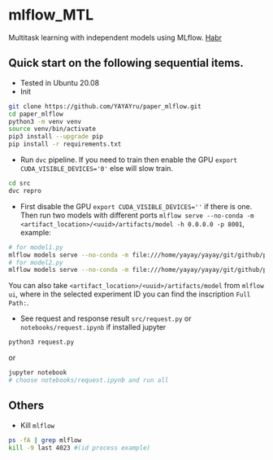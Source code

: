 # mlflow_MTL
Multitask learning with independent models using MLflow. [Habr](https://habr.com/ru/post/712904/)
## Quick start on the following sequential items.
- Tested in Ubuntu 20.08
- Init
```bash
git clone https://github.com/YAYAYru/paper_mlflow.git
cd paper_mlflow
python3 -m venv venv
source venv/bin/activate
pip3 install --upgrade pip
pip install -r requirements.txt
```
- Run `dvc` pipeline. If you need to train then enable the GPU `export CUDA_VISIBLE_DEVICES='0'` else will slow train.
```bash
cd src
dvc repro
```
- First disable the GPU `export CUDA_VISIBLE_DEVICES=''` if there is one.  Then run two models with different ports `mlflow serve --no-conda -m <artifact_location>/<uuid>/artifacts/model -h 0.0.0.0 -p 8001`, example:
```bash
# for model1.py
mlflow models serve --no-conda -m file:///home/yayay/yayay/git/github/paper_mlflow/src/mlruns/902157297686484746/dcfc070aae044571af6577fa8f2f88b2/artifacts/model -h 0.0.0.0 -p 8001
# for model2.py
mlflow models serve --no-conda -m file:///home/yayay/yayay/git/github/paper_mlflow/src/mlruns/137049049665508372/b75e8ca4891d41e486e041fc996829e9/artifacts/model -h 0.0.0.0 -p 8002
```
You can also take `<artifact_location>/<uuid>/artifacts/model` from `mlflow ui`, where in the selected experiment ID you can find the inscription `Full Path:`. 
- See request and response result `src/request.py` or `notebooks/request.ipynb` if installed jupyter
```bash
python3 request.py
```
or
```bash
jupyter notebook
# choose notebooks/request.ipynb and run all
```

## Others
- Kill `mlflow`
```bash
ps -fA | grep mlflow
kill -9 last 4023 #(id process example)
```
